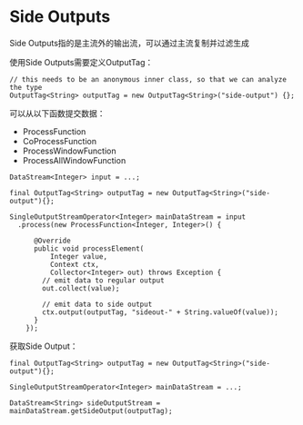 Side Outputs
===

Side Outputs指的是主流外的输出流，可以通过主流复制并过滤生成

使用Side Outputs需要定义OutputTag：
```
// this needs to be an anonymous inner class, so that we can analyze the type
OutputTag<String> outputTag = new OutputTag<String>("side-output") {};
```
可以从以下函数提交数据：
+ ProcessFunction
+ CoProcessFunction
+ ProcessWindowFunction
+ ProcessAllWindowFunction

```
DataStream<Integer> input = ...;

final OutputTag<String> outputTag = new OutputTag<String>("side-output"){};

SingleOutputStreamOperator<Integer> mainDataStream = input
  .process(new ProcessFunction<Integer, Integer>() {

      @Override
      public void processElement(
          Integer value,
          Context ctx,
          Collector<Integer> out) throws Exception {
        // emit data to regular output
        out.collect(value);

        // emit data to side output
        ctx.output(outputTag, "sideout-" + String.valueOf(value));
      }
    });
```

获取Side Output：
```
final OutputTag<String> outputTag = new OutputTag<String>("side-output"){};

SingleOutputStreamOperator<Integer> mainDataStream = ...;

DataStream<String> sideOutputStream = mainDataStream.getSideOutput(outputTag);
```